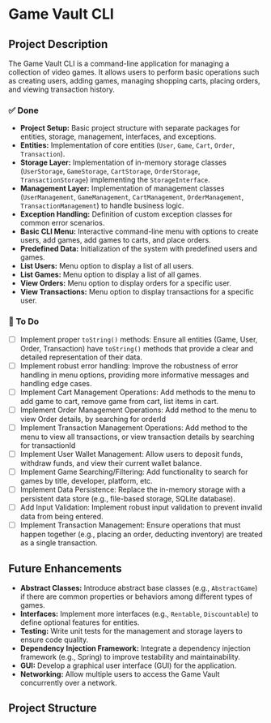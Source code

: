 # Game Vault CLI

## Project Description

The Game Vault CLI is a command-line application for managing a collection of video games. It allows users to perform basic operations such as creating users, adding games, managing shopping carts, placing orders, and viewing transaction history. 
### ✅ Done

*   **Project Setup:**  Basic project structure with separate packages for entities, storage, management, interfaces, and exceptions.
*   **Entities:**  Implementation of core entities (`User`, `Game`, `Cart`, `Order`, `Transaction`).
*   **Storage Layer:** Implementation of in-memory storage classes (`UserStorage`, `GameStorage`, `CartStorage`, `OrderStorage`, `TransactionStorage`) implementing the `StorageInterface`.
*   **Management Layer:**  Implementation of management classes (`UserManagement`, `GameManagement`, `CartManagement`, `OrderManagement`, `TransactionManagement`) to handle business logic.
*   **Exception Handling:** Definition of custom exception classes for common error scenarios.
*   **Basic CLI Menu:**  Interactive command-line menu with options to create users, add games, add games to carts, and place orders.
*   **Predefined Data:** Initialization of the system with predefined users and games.
*   **List Users:**  Menu option to display a list of all users.
*   **List Games:** Menu option to display a list of all games.
*   **View Orders:** Menu option to display orders for a specific user.
*   **View Transactions:** Menu option to display transactions for a specific user.

### 🚧 To Do

*   [ ] Implement proper `toString()` methods: Ensure all entities (Game, User, Order, Transaction) have `toString()` methods that provide a clear and detailed representation of their data.
*   [ ] Implement robust error handling: Improve the robustness of error handling in menu options, providing more informative messages and handling edge cases.
*   [ ] Implement Cart Management Operations: Add methods to the menu to add game to cart, remove game from cart, list items in cart.
*   [ ] Implement Order Management Operations: Add method to the menu to view Order details, by searching for orderId
*   [ ] Implement Transaction Management Operations: Add method to the menu to view all transactions, or view transaction details by searching for transactionId
*   [ ] Implement User Wallet Management:  Allow users to deposit funds, withdraw funds, and view their current wallet balance.
*   [ ] Implement Game Searching/Filtering:  Add functionality to search for games by title, developer, platform, etc.
*   [ ] Implement Data Persistence: Replace the in-memory storage with a persistent data store (e.g., file-based storage, SQLite database).
*   [ ] Add Input Validation: Implement robust input validation to prevent invalid data from being entered.
*   [ ] Implement Transaction Management: Ensure operations that must happen together (e.g., placing an order, deducting inventory) are treated as a single transaction.

## Future Enhancements

*   **Abstract Classes:** Introduce abstract base classes (e.g., `AbstractGame`) if there are common properties or behaviors among different types of games.
*   **Interfaces:** Implement more interfaces (e.g., `Rentable`, `Discountable`) to define optional features for entities.
*   **Testing:** Write unit tests for the management and storage layers to ensure code quality.
*   **Dependency Injection Framework:** Integrate a dependency injection framework (e.g., Spring) to improve testability and maintainability.
*   **GUI:** Develop a graphical user interface (GUI) for the application.
*   **Networking:**  Allow multiple users to access the Game Vault concurrently over a network.

## Project Structure

